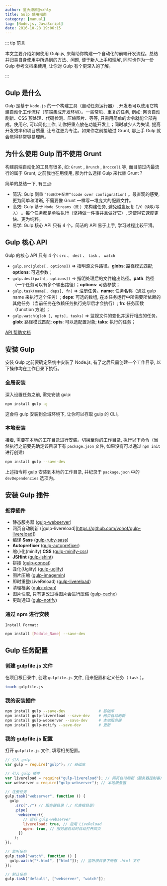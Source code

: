 ```yaml
---
author: 星火燎原@vxhly
title: Gulp 使用指南
category: [manual]
tag: [Node.js, JavaScript]
date: 2016-10-28 19:06:15
---
```


::: tip 前言

本文主要介绍如何使用 Gulp.js, 来帮助你构建一个自动化的前端开发流程。总结并归类自身使用中所遇到的方法、问题, 便于新人上手和理解, 同时也作为一份 Gulp 参考文档来使用, 让你对 Gulp 有个更深入的了解。

:::

<!-- more -->

## Gulp 是什么

Gulp 是基于 `Node.js` 的一个构建工具（自动任务运行器）, 开发者可以使用它构建自动化工作流程（前端集成开发环境）。一些常见、重复的任务, 例如: 网页自动刷新、CSS 预处理、代码检测、压缩图片、等等, 只需用简单的命令就能全部完成。使用它, 可以简化工作, 让你把重点放在功能开发上；同时减少人为失误, 提高开发效率和项目质量, 让专注更为专注。如果你之前接触过 Grunt, 那上手 Gulp 就会觉得非常容易理解。

## 为什么使用 Gulp 而不使用 Grunt

构建前端自动化的工具有很多, 如: `Grunt` , `Brunch` , `Broccoli` 等, 而目前过内最流行的属于 Grunt, 之前我也在用使用, 那为什么选择 Gulp 来代替 Grunt？

简单的总结一下, 有三点:

- 简洁: Gulp 侧重 `“代码优于配置”(code over configuration)` 。最直观的感受, 更为简单和清晰, 不需要像 Grunt 一样写一堆庞大的配置文件。
- 高效: Gulp 基于 `Node Streams（流` ）来构建任务, 避免磁盘反复 `I/O（读取/写入）` 。每个任务都是单独执行（坚持做一件事并且做好它）, 这使得它速度更快、更为纯粹。
- 易学: Gulp 核心 API 只有 4 个。简洁的 API 易于上手, 学习过程比较平滑。

## Gulp 核心 API

Gulp 的核心 API 只有 4 个: `src` 、 `dest` 、 `task` 、 `watch`

- `gulp.src(globs[, options])` => 指明源文件路径。**globs**: 路径模式匹配; **options**: 可选参数；
- `gulp.dest(path[, options])` => 指明处理后的文件输出路径。**path**: 路径（一个任务可以有多个输出路径）；**options**: 可选参数；
- `gulp.task(name[, deps], fn)` => 注册任务。**name**: 任务名称（通过 gulp name 来执行这个任务）; **deps**: 可选的数组, 在本任务运行中所需要所依赖的其他任务（当前任务在依赖任务执行完毕后才会执行）; **fn**: 任务函数（function 方法）；
- `gulp.watch(glob [, opts], tasks)` => 监视文件的变化并运行相应的任务。**glob**: 路径模式匹配; **opts**: 可以选配置对象; **taks**: 执行的任务；

[API 帮助文档](http://github.com/gulpjs/gulp/blob/master/docs/API.md)

## 安装 Gulp

安装 Gulp 之前要确定系统中安装了 Node.js, 有了之后只需创建一个工作目录, 以下操作均在工作目录下执行。

### 全局安装

深入设置任务之前, 需先安装 gulp:

```bash
npm install gulp -g
```

这会将 gulp 安装到全域环境下, 让你可以存取 gulp 的 CLI。

### 本地安装

接着, 需要在本地的工在目录进行安装。切换至你的工作目录, 执行以下命令（当然执行之前要先确定该目录下有 `package.json` 文件, 如果没有可以通过 `npm init` 进行创建）

```bash
npm install gulp --save-dev
```

上述指令将 gulp 安装到本地的工作目录, 并纪录于 `package.json` 中的 `devDependencies` 选项内。

## 安装 Gulp 插件

### 推荐插件

- 静态服务器 ([gulp-webserver](http://github.com/schickling/gulp-webserver))
- 网页自动刷新 ([gulp-livereload][<https://github.com/vohof/gulp-livereload>])
- 编译 **Sass** ([gulp-ruby-sass](http://github.com/sindresorhus/gulp-ruby-sass))
- **Autoprefixer** ([gulp-autoprefixer](http://github.com/Metrime/gulp-autoprefixer))
- 缩小化(minify) **CSS** ([gulp-minify-css](http://github.com/jonathanepollack/gulp-minify-css))
- **JSHint** ([gulp-jshint](http://github.com/wearefractal/gulp-jshint))
- 拼接 ([gulp-concat](http://github.com/wearefractal/gulp-concat))
- 丑化(Uglify) ([gulp-uglify](http://github.com/terinjokes/gulp-uglify))
- 图片压缩 ([gulp-imagemin](http://github.com/sindresorhus/gulp-imagemin))
- 即时重整(LiveReload) ([gulp-livereload](http://github.com/vohof/gulp-livereload))
- 清理档案 ([gulp-clean](http://github.com/peter-vilja/gulp-clean))
- 图片快取, 只有更改过得图片会进行压缩 ([gulp-cache](http://github.com/jgable/gulp-cache/))
- 更动通知 ([gulp-notify](http://github.com/mikaelbr/gulp-notify))

### 通过 npm 进行安装

`Install Format:`

```bash
npm install [Module_Name] --save-dev
```

## Gulp 任务配置

### 创建 gulpfile.js 文件

在项目根目录中, 创建 `gulpfile.js` 文件, 用来配置和定义任务（ `task` ）。

```bash
touch gulpfile.js
```

### 我的安装插件

```bash
npm install gulp --save-dev               # 基础库
npm install gulp-livereload --save-dev    # 网页自动刷新
npm install gulp-webserver --save-dev     # 本地服务器
npm install gulp-notify --save-dev        # 更新
```

### 我的 gulpfile.js 配置

打开 `gulpfile.js` 文件, 填写相关配置。

```js
// 引入 gulp
var gulp = require("gulp"); // 基础库

// 引入 gulp 插件
var livereload = require("gulp-livereload"); // 网页自动刷新（服务器控制客户端同步刷新）
var webserver = require("gulp-webserver"); // 本地服务器

// 注册任务
gulp.task("webserver", function () {
  gulp
    .src("./") // 服务器目录（./ 代表根目录）
    .pipe(
      webserver({
        // 运行 gulp-webserver
        livereload: true, // 启用 LiveReload
        open: true, // 服务器启动时自动打开网页
      })
    );
});

// 监听任务
gulp.task("watch", function () {
  gulp.watch("*.html", ["html"]); // 监听根目录下所有 .html 文件
});

// 默认任务
gulp.task("default", ["webserver", "watch"]);
```
